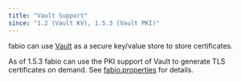 ```yaml
---
title: "Vault Support"
since: "1.2 (Vault KV), 1.5.3 (Vault PKI)"
---
```


fabio can use [Vault](https://vaultproject.io) as a secure key/value store to store certificates.

As of 1.5.3 fabio can use the PKI support of Vault to generate TLS certificates on demand.
See [fabio.properties](https://github.com/fabiolb/fabio/blob/master/fabio.properties) for details.

